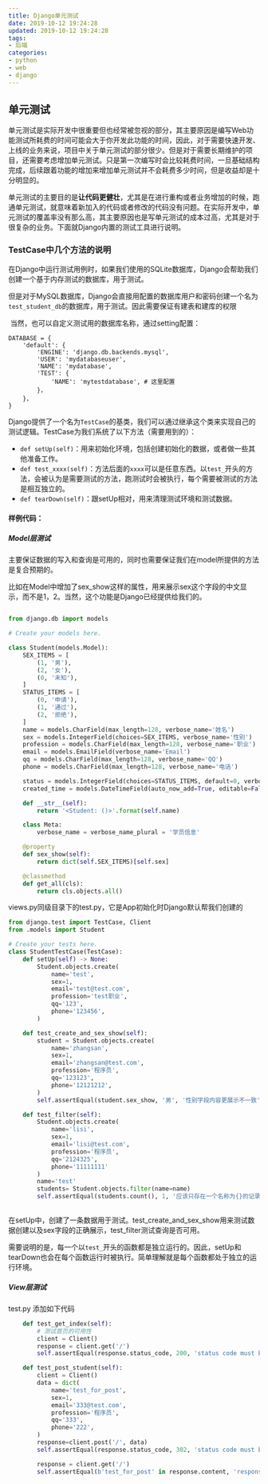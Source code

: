 ```yaml
---
title: Django单元测试
date: 2019-10-12 19:24:28
updated: 2019-10-12 19:24:28
tags:
- 后端
categories:
- python
- web
- django
---
```


## 单元测试

​        单元测试是实际开发中很重要但也经常被忽视的部分，其主要原因是编写Web功能测试所耗费的时间可能会大于你开发此功能的时间，因此，对于需要快速开发、上线的业务来说，项目中关于单元测试的部分很少。但是对于需要长期维护的项目，还需要考虑增加单元测试。只是第一次编写时会比较耗费时间，一旦基础结构完成，后续跟着功能的增加来增加单元测试并不会耗费多少时间，但是收益却是十分明显的。

​        单元测试的主要目的是**让代码更健壮**，尤其是在进行重构或者业务增加的时候，跑通单元测试，就意味着新加入的代码或者修改的代码没有问题。在实际开发中，单元测试的覆盖率没有那么高，其主要原因也是写单元测试的成本过高，尤其是对于很复杂的业务。下面就Django内置的测试工具进行说明。

### TestCase中几个方法的说明

​       在Django中运行测试用例时，如果我们使用的SQLite数据库，Django会帮助我们创建一个基于内存测试的数据库，用于测试。

​		但是对于MySQL数据库，Django会直接用配置的数据库用户和密码创建一个名为`test_student_db`的数据库，用于测试。因此需要保证有建表和建库的权限

​		当然，也可以自定义测试用的数据库名称，通过setting配置：

```
DATABASE = {
	'default': {
		'ENGINE': 'django.db.backends.mysql',
		'USER': 'mydatabaseuser',
		'NAME': 'mydatabase',
		'TEST': {
			'NAME': 'mytestdatabase', # 这里配置
		}，
	}，
}
```

Django提供了一个名为`TestCase`的基类，我们可以通过继承这个类来实现自己的测试逻辑。TestCase为我们系统了以下方法（需要用到的）：

- `def setUp(self)`：用来初始化环境，包括创建初始化的数据，或者做一些其他准备工作。
- `def test_xxxx(self)`：方法后面的`xxxx`可以是任意东西。以`test_`开头的方法，会被认为是需要测试的方法，跑测试时会被执行，每个需要被测试的方法是相互独立的。
- `def tearDown(self)`：跟setUp相对，用来清理测试环境和测试数据。

#### 样例代码：

##### Model层测试

主要保证数据的写入和查询是可用的，同时也需要保证我们在model所提供的方法是复合预期的。

比如在Model中增加了sex_show这样的属性，用来展示sex这个字段的中文显示，而不是1，2。当然，这个功能是Django已经提供给我们的。

```python

from django.db import models

# Create your models here.

class Student(models.Model):
    SEX_ITEMS = [
        (1, '男'),
        (2, '女'),
        (0, '未知'),
    ]
    STATUS_ITEMS = [
        (0, '申请'),
        (1, '通过'),
        (2, '拒绝'),
    ]
    name = models.CharField(max_length=128, verbose_name='姓名')
    sex = models.IntegerField(choices=SEX_ITEMS, verbose_name='性别')
    profession = models.CharField(max_length=128, verbose_name='职业')
    email = models.EmailField(verbose_name='Email')
    qq = models.CharField(max_length=128, verbose_name='QQ')
    phone = models.CharField(max_length=128, verbose_name='电话')

    status = models.IntegerField(choices=STATUS_ITEMS, default=0, verbose_name='审核状态')
    created_time = models.DateTimeField(auto_now_add=True, editable=False, verbose_name='创建时间')

    def __str__(self):
        return '<Student: ()>'.format(self.name)

    class Meta:
        verbose_name = verbose_name_plural = '学员信息'

    @property
    def sex_show(self):
        return dict(self.SEX_ITEMS)[self.sex]

    @classmethod
    def get_all(cls):
        return cls.objects.all()
```

views.py同级目录下的test.py，它是App初始化时Django默认帮我们创建的

```python
from django.test import TestCase, Client
from .models import Student

# Create your tests here.
class StudentTestCase(TestCase):
    def setUp(self) -> None:
        Student.objects.create(
            name='test',
            sex=1,
            email='test@test.com',
            profession='test职业',
            qq='123',
            phone='123456',
        )

    def test_create_and_sex_show(self):
        student = Student.objects.create(
            name='zhangsan',
            sex=1,
            email='zhangsan@test.com',
            profession='程序员',
            qq='123123',
            phone='12121212',
        )
        self.assertEqual(student.sex_show, '男', '性别字段内容更展示不一致')

    def test_filter(self):
        Student.objects.create(
            name='lisi',
            sex=1,
            email='lisi@test.com',
            profession='程序员',
            qq='2124325',
            phone='11111111'
        )
        name='test'
        students= Student.objects.filter(name=name)
        self.assertEqual(students.count(), 1, '应该只存在一个名称为{}的记录'.format(name))
        
```

在setUp中，创建了一条数据用于测试。test_create_and_sex_show用来测试数据创建以及sex字段的正确展示，test_filter测试查询是否可用。

需要说明的是，每一个以`test_`开头的函数都是独立运行的。因此，setUp和tearDown也会在每个函数运行时被执行。简单理解就是每个函数都处于独立的运行环境。

##### View层测试

test.py 添加如下代码

```python
    def test_get_index(self):
        # 测试首页的可用性
        client = Client()
        response = client.get('/')
        self.assertEqual(response.status_code, 200, 'status code must be 200!')

    def test_post_student(self):
        client = Client()
        data = dict(
            name='test_for_post',
            sex=1,
            email='333@test.com',
            profession='程序员',
            qq='333',
            phone='222',
        )
        response=client.post('/', data)
        self.assertEqual(response.status_code, 302, 'status code must be 302!')

        response = client.get('/')
        self.assertEqual(b'test_for_post' in response.content, 'response content must contain `test_for_post`')
```

